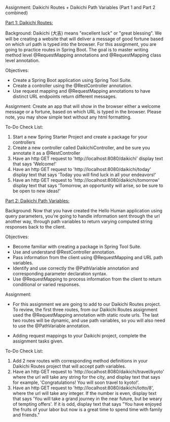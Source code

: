 Assignment: Daikichi Routes + Daikichi Path Variables (Part 1 and Part 2 combined)

<ins>Part 1: Daikichi Routes:</ins>

Background:
Daikichi (大吉) means "excellent luck" or "great blessing". We will be creating a website that will deliver a message of good fortune based on which url path is typed into the browser. For this assignment, you are going to practice routes in Spring Boot. The goal is to master writing method level @RequestMapping annotations and @RequestMapping class level annotation.

Objectives:
- Create a Spring Boot application using Spring Tool Suite.
- Create a controller using the @RestController annotation.
- Use request mapping and @RequestMapping annotations to have distinct URL endpoints return different messages.

Assignment:
Create an app that will show in the browser either a welcome message or a fortune, based on which URL is typed in the browser. Please note, you may show simple text without any html formatting.

To-Do Check List: 
1. Start a new Spring Starter Project and create a package for your controllers
2. Create a new controller called DaikichiController, and be sure you annotate it as a @RestController
3. Have an http GET request to 'http://localhost:8080/daikichi' display text that says 'Welcome!'
4. Have an http GET request to 'http://localhost:8080/daikichi/today' display text that says 'Today you will find luck in all your endeavors!'
5. Have an http GET request to 'http://localhost:8080/daikichi/tomorrow' display text that says 'Tomorrow, an opportunity will arise, so be sure to be open to new ideas!'


<ins>Part 2: Daikichi Path Variables:</ins>

Background:
Now that you have created the Hello Human application using query parameters, you're going to handle information sent through the url another way, through path variables to return varying computed string responses back to the client.

Objectives:
- Become familiar with creating a package in Spring Tool Suite.
- Use and understand @RestController annotation.
- Pass information from the client using @RequestMapping and URL path variables.
- Identify and use correctly the @PathVariable annotation and corresponding parameter declaration syntax.
- Use @RequestMapping to process information from the client to return conditional or varied responses.

Assignment:
- For this assignment we are going to add to our Daikichi Routes project. To review, the first three routes, from our Daikichi Routes assignment used the @RequestMapping annotation with static route urls. The last two routes will be dynamic, and use path variables, so you will also need to use the @PathVariable annotation.

- Adding request mappings to your Daikichi project, complete the assignment tasks given.


To-Do Check List:
1. Add 2 new routes with corresponding method definitions in your Daikichi Routes project that will accept path variables.
2. Have an http GET request to 'http://localhost:8080/daikichi/travel/kyoto' where the url will take any string for the city, and display text that says for example, 'Congratulations! You will soon travel to kyoto!'.
3. Have an http GET request to 'http://localhost:8080/daikichi/lotto/8', where the url will take any integer. If the number is even, display text that says 'You will take a grand journey in the near future, but be weary of tempting offers'. If it is odd, display text that says "You have enjoyed the fruits of your labor but now is a great time to spend time with family and friends."
